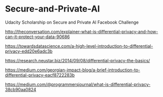 # Secure-and-Private-AI

Udacity Scholarship on Secure and Private AI 
Facebook Challenge


http://theconversation.com/explainer-what-is-differential-privacy-and-how-can-it-protect-your-data-90686

https://towardsdatascience.com/a-high-level-introduction-to-differential-privacy-edd20e6adc3b

https://research.neustar.biz/2014/09/08/differential-privacy-the-basics/

https://medium.com/georgian-impact-blog/a-brief-introduction-to-differential-privacy-eacf8722283b

https://medium.com/@programmersjournal/what-is-differential-privacy-38cb90aa0824
